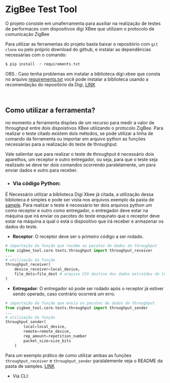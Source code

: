 # ZigBee Test Tool

O projeto consiste em umaferramenta para auxiliar na realização de testes de performaces com dispositivos digi XBee que utilizam o protocolo de comunicação ZigBee

Para utilizar as ferramentas do projeto basta baixar o repositório com `git clone` ou pelo próprio download do github, e instalar as dependências necessárias com o comando:

```bash
$ pip install -r requirements.txt
```

OBS.: Caso tenha problemas em instalar a biblioteca digi-xbee que consta no arquivo [requirements.txt](./requirements.txt) você pode instalar a biblioteca usando a recomendação do repositório da Digi, [LINK](https://github.com/digidotcom/xbee-python)

<br>

## Como utilizar a ferramenta?

no momento a ferramenta dispões de um recurso para medir a valor de throughput entre dois dispoistivos XBee utilizando o protocolo ZigBee. Para realizar o teste citado existem dois métodos, se pode utilizar a linha de comando da ferramenta ou importar em arquivo python as funções necessárias para a realização do teste de throughput.

Vale salientar que para realizar o teste de throughput é necessário dois aparelhos, um receptor e outro entregador, ou seja, para que o teste seja realizado se deve ter dois comandos ocorrendo paralelamente, um para enviar dados e outro para receber.

-   ### **Via código Python**:

É Necessário utilizar a biblioteca Digi Xbee já citada, a utilização dessa biblioteca é simples e pode ser vista nos arquivos exemplo da pasta de [sample](samples/through_put_test). Para realizar o teste é necessário ter dois arquivos python um como receptor e outro como entregador, o entregador deve estar na máquina que irá enviar os pacotes do teste enqunato que o receptor deve estar na máquina a qual o está o dispositivo que irá receber e armazenar os dados do teste.

-   **Receptor**: O receptor deve ser o primeiro código a ser rodado.

```python
# importação da função que recebe os pacotes de dados do throughput
from zigbee_tool.core.tests.throughput import throughput_receiver
...
# utilização da função
throughput_receiver(
    device_receiver=local_device,
    file_dets=file_dest # arquivo CSV destino dos dados extraídos do teste
)
```

-   **Entregador**: O entregador só pode ser rodado após o receptor já estiver sendo operado, caso contrário ocorrerá um erro.

```python
# importação da função que envia os pacotes de dados do throughput
from zigbee_tool.core.tests.throughput import throughput_sender
...
# utilização da função
throughput_sender(
        local=local_device,
        remote=remote_device,
        rep_amount=repetition_number
        packet_size=size_bits
    )
```

Para um exemplo prático de como utilizar ambas as funções `throughput_receiver` e `throughput_sender` paralalemente veja o README da pasta de samples. [LINK](samples/through_put_test)

-   Via CLI:
